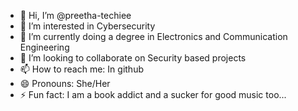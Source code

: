 - 👋 Hi, I’m @preetha-techiee
- 👀 I’m interested in Cybersecurity
- 🌱 I’m currently doing a degree in Electronics and Communication Engineering
- 💞️ I’m looking to collaborate on Security based projects
- 📫 How to reach me: In github
- 😄 Pronouns: She/Her
- ⚡ Fun fact: I am a book addict and a sucker for good music too...

<!---
preetha-techiee/preetha-techiee is a ✨ special ✨ repository because its `README.md` (this file) appears on your GitHub profile.
You can click the Preview link to take a look at your changes.
--->
